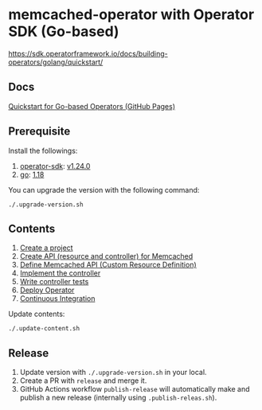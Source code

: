 # memcached-operator with Operator SDK (Go-based)

https://sdk.operatorframework.io/docs/building-operators/golang/quickstart/

## Docs

[Quickstart for Go-based Operators (GitHub Pages)](https://nakamasato.github.io/memcached-operator)

## Prerequisite

Install the followings:

1. [operator-sdk](https://github.com/operator-framework/operator-sdk): [v1.24.0](https://github.com/operator-framework/operator-sdk/releases/v1.24.0)
1. [go](https://github.com/golang/go): [1.18](https://github.com/golang/go/releases/1.18)

You can upgrade the version with the following command:

```
./.upgrade-version.sh
```

## Contents
<!-- contents start -->
1. [Create a project](docs/01-initialize-operator.md)
1. [Create API (resource and controller) for Memcached](docs/02-create-api.md)
1. [Define Memcached API (Custom Resource Definition)](docs/03-define-api.md)
1. [Implement the controller](docs/04-implement-controller.md)
1. [Write controller tests](docs/05-write-controller-test.md)
1. [Deploy Operator](docs/06-deploy-operator.md)
1. [Continuous Integration](docs/07-ci.md)
<!-- contents end -->

Update contents:

```
./.update-content.sh
```

## Release

1. Update version with `./.upgrade-version.sh` in your local.
1. Create a PR with `release` and merge it.
1. GitHub Actions workflow `publish-release` will automatically make and publish a new release (internally using `.publish-releas.sh`).
